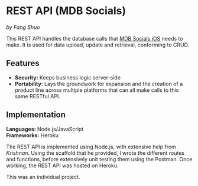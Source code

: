 # REST API (MDB Socials)

*by Fang Shuo*

This REST API handles the database calls that [MDB Socials iOS](https://github.com/dfangshuo/MDB-Socials-iOS) needs to make. It is used for data upload, update and retrieval, conforming to CRUD.

## Features
- **Security:** Keeps business logic server-side
- **Portability:** Lays the groundwork for expansion and the creation of a product line across multiple platforms that can all make calls to this same RESTful API.

## Implementation

**Languages:** Node.js/JavaScript     
**Frameworks:** Heroku

The REST API is implemented using Node.js, with extensive help from *Krishnan*. Using the scaffold that he provided, I wrote the different routes and functions, before extensively unit testing them using the Postman. Once working, the REST API was hosted on Heroku.

This was an individual project.
